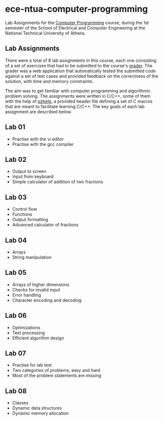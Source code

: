 # ece-ntua-computer-programming

Lab Assignments for the [Computer Programming](https://www.ece.ntua.gr/en/undergraduate/courses/3020) course, during the 1st semester of the School of Electrical and Computer Engineering at the National Technical University of Athens.

## Lab Assignments

There were a total of 8 lab assignments in this course, each one consisting of a set of exercises that had to be submitted to the course's [grader](http://grader.softlab.ntua.gr/). The grader was a web application that automatically tested the submitted code against a set of test cases and provided feedback on the correctness of the solution, with time and memory constraints.

The aim was to get familiar with computer programming and algorithmic problem solving. The assignments were written in C/C++, some of them with the help of [pzhelp](https://github.com/softlab-ntua/pzhelp), a provided header file defining a set of C macros that are meant to facilitate learning C/C++. The key goals of each lab assignment are described below.

## Lab 01

- Practise with the vi editor
- Practise with the gcc compiler

## Lab 02

- Output to screen
- Input from keyboard
- Simple calculator of addition of two fractions

## Lab 03

- Control flow
- Functions
- Output formatting
- Advanced calculator of fractions

## Lab 04

- Arrays
- String manipulation

## Lab 05

- Arrays of higher dimensions
- Checks for invalid input
- Error handling
- Character encoding and decoding

## Lab 06

- Optimizations
- Text processing
- Efficient algorithm design

## Lab 07

- Practise for lab test
- Two categories of problems, easy and hard
- Most of the problem statements are missing

## Lab 08

- Classes
- Dynamic data structures
- Dynamic memory allocation
